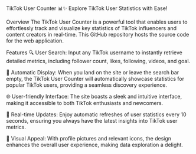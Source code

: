 TikTok User Counter 📊✨
Explore TikTok User Statistics with Ease!


Overview
The TikTok User Counter is a powerful tool that enables users to effortlessly track and visualize key statistics of TikTok influencers and content creators in real-time. This GitHub repository hosts the source code for the web application.

Features
🔍 User Search: Input any TikTok username to instantly retrieve detailed metrics, including follower count, likes, following, videos, and goal.

🚀 Automatic Display: When you land on the site or leave the search bar empty, the TikTok User Counter will automatically showcase statistics for popular TikTok users, providing a seamless discovery experience.

🌐 User-friendly Interface: The site boasts a sleek and intuitive interface, making it accessible to both TikTok enthusiasts and newcomers.

🔄 Real-time Updates: Enjoy automatic refreshes of user statistics every 10 seconds, ensuring you always have the latest insights into TikTok user metrics.

🎨 Visual Appeal: With profile pictures and relevant icons, the design enhances the overall user experience, making data exploration a delight.
